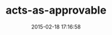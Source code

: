 ---
layout: post
title:  "acts-as-approvable"
repo:   "jlogsdon/acts_as_approvable"
date:   2015-02-18 17:16:58
gemurl: http://github.com/jlogsdon/acts_as_approvable
---